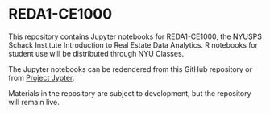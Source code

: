# REDA1-CE1000
This repository contains Jupyter notebooks for REDA1-CE1000, the NYUSPS Schack Institute Introduction to Real Estate Data Analytics.  R notebooks for student use will be distributed through NYU Classes.

The Jupyter notebooks can be redendered from this GitHub repository or from [Project Jypter](https://nbviewer.jupyter.org/).

Materials in the repository are subject to development, but the repository will remain live.
